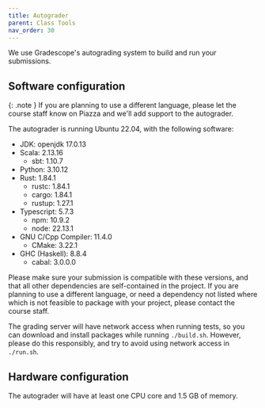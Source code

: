 ```yaml
---
title: Autograder
parent: Class Tools
nav_order: 30
---
```


We use Gradescope's autograding system to build and run your submissions.

## Software configuration

{: .note }
If you are planning to use a different language, please let the course staff know on Piazza and we'll add support to the autograder.

The autograder is running Ubuntu 22.04, with the following software:
- JDK: openjdk 17.0.13
- Scala: 2.13.16
  - sbt: 1.10.7
- Python: 3.10.12
- Rust: 1.84.1
  - rustc: 1.84.1
  - cargo: 1.84.1
  - rustup: 1.27.1
- Typescript: 5.7.3
  - npm: 10.9.2
  - node: 22.13.1
- GNU C/Cpp Compiler: 11.4.0
  - CMake: 3.22.1
- GHC (Haskell): 8.8.4
  - cabal: 3.0.0.0

Please make sure your submission is compatible with these versions, and that all other dependencies are self-contained in the project. If you are planning to use a different language, or need a dependency not listed where which is not feasible to package with your project, please contact the course staff.

The grading server will have network access when running tests, so you can download and install packages while running `./build.sh`. However, please do this responsibly, and try to avoid using network access in `./run.sh`.

## Hardware configuration

The autograder will have at least one CPU core and 1.5 GB of memory.
